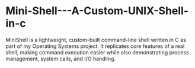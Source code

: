 # Mini-Shell---A-Custom-UNIX-Shell-in-c
MiniShell is a lightweight, custom-built command-line shell written in C as part of my Operating Systems project. It replicates core features of a real shell, making command execution easier while also demonstrating process management, system calls, and I/O handling.
